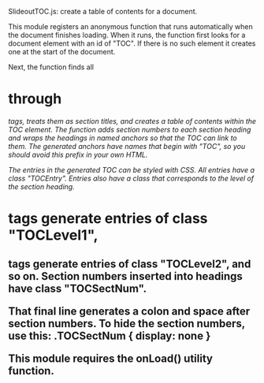 SlideoutTOC.js: create a table of contents for a document.

This module registers an anonymous function that runs automatically when the document finishes loading. When it runs, the function first looks for a document element with an id of "TOC". If there is no such element it creates one at the start of the document.

Next, the function finds all <h1> through <h6> tags, treats them as section titles, and creates a table of contents within the TOC element. The function adds section numbers to each section heading and wraps the headings in named anchors so that the TOC can link to them. The generated anchors have names that begin with "TOC", so you should avoid this prefix in your own HTML.

The entries in the generated TOC can be styled with CSS. All entries have a class "TOCEntry". Entries also have a class that corresponds to the level of the section heading. <h1> tags generate entries of class "TOCLevel1",  <h2> tags generate entries of class "TOCLevel2", and so on. Section numbers inserted into headings have class "TOCSectNum".

That final line generates a colon and space after section numbers. To hide the section numbers, use this:
 .TOCSectNum { display: none }

This module requires the onLoad() utility function.
